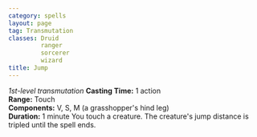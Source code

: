 ```yaml
---
category: spells
layout: page
tag: Transmutation
classes: Druid
         ranger
         sorcerer
         wizard
title: Jump 
---
```

_1st-level transmutation_ 
**Casting Time:** 1 action    
**Range:** Touch    
**Components:** V, S, M (a grasshopper's hind leg)    
**Duration:** 1 minute 
You touch a creature. The creature's jump distance is tripled until the spell ends.